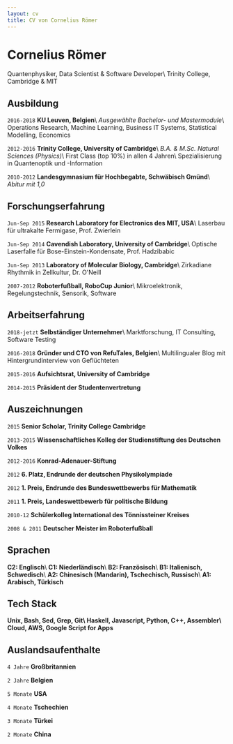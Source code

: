 ```yaml
---
layout: cv
title: CV von Cornelius Römer
---
```

# Cornelius Römer
Quantenphysiker, Data Scientist & Software Developer\\
Trinity College, Cambridge & MIT
## Ausbildung
`2016-2018`
**KU Leuven, Belgien**\\
*Ausgewählte Bachelor- und Mastermodule*\\
Operations Research, Machine Learning, Business IT Systems, Statistical Modelling, Economics

`2012-2016`
**Trinity College, University of Cambridge**\\
*B.A. & M.Sc. Natural Sciences (Physics)*\\
First Class (top 10%) in allen 4 Jahren\\
Spezialisierung in Quantenoptik und -Information

`2010-2012`
**Landesgymnasium für Hochbegabte, Schwäbisch Gmünd**\\
*Abitur mit 1,0*
## Forschungserfahrung
`Jun-Sep 2015`
**Research Laboratory for Electronics des MIT, USA**\\
Laserbau für ultrakalte Fermigase, Prof. Zwierlein

`Jun-Sep 2014`
**Cavendish Laboratory, University of Cambridge**\\
Optische Laserfalle für Bose-Einstein-Kondensate, Prof. Hadzibabic

`Jun-Sep 2013`
**Laboratory of Molecular Biology, Cambridge**\\
Zirkadiane Rhythmik in Zellkultur, Dr. O'Neill

`2007-2012`
**Roboterfußball, RoboCup Junior**\\
Mikroelektronik, Regelungstechnik, Sensorik, Software
## Arbeitserfahrung
`2018-jetzt`
**Selbständiger Unternehmer**\\
Marktforschung, IT Consulting, Software Testing

`2016-2018`
**Gründer und CTO von RefuTales, Belgien**\\
Multilingualer Blog mit Hintergrundinterview von Geflüchteten

`2015-2016`
**Aufsichtsrat, University of Cambridge**

`2014-2015`
**Präsident der Studentenvertretung**
## Auszeichnungen
`2015`
**Senior Scholar, Trinity College Cambridge**

`2013-2015`
**Wissenschaftliches Kolleg der Studienstiftung des Deutschen Volkes**

`2012-2016`
**Konrad-Adenauer-Stiftung**

`2012`
**6. Platz, Endrunde der deutschen Physikolympiade**

`2012`
**1. Preis, Endrunde des Bundeswettbewerbs für Mathematik**

`2011`
**1. Preis, Landeswettbewerb für politische Bildung**

`2010-12`
**Schülerkolleg International des Tönnissteiner Kreises**

`2008 & 2011`
**Deutscher Meister im Roboterfußball**

## Sprachen
**C2: Englisch**\\
**C1: Niederländisch**\\
**B2: Französisch**\\
**B1: Italienisch, Schwedisch**\\
**A2: Chinesisch (Mandarin), Tschechisch, Russisch**\\
**A1: Arabisch, Türkisch**

## Tech Stack
**Unix, Bash, Sed, Grep, Git\\
Haskell, Javascript, Python, C++, Assembler\\
Cloud, AWS, Google Script for Apps**

## Auslandsaufenthalte
`4 Jahre`
**Großbritannien**

`2 Jahre`
**Belgien**

`5 Monate`
**USA**

`4 Monate`
**Tschechien**

`3 Monate`
**Türkei**

`2 Monate`
**China**
